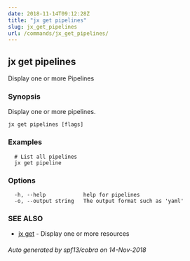 ```yaml
---
date: 2018-11-14T09:12:28Z
title: "jx get pipelines"
slug: jx_get_pipelines
url: /commands/jx_get_pipelines/
---
```

## jx get pipelines

Display one or more Pipelines

### Synopsis

Display one or more pipelines.

```
jx get pipelines [flags]
```

### Examples

```
  # List all pipelines
  jx get pipeline
```

### Options

```
  -h, --help            help for pipelines
  -o, --output string   The output format such as 'yaml'
```

### SEE ALSO

* [jx get](/commands/jx_get/)	 - Display one or more resources

###### Auto generated by spf13/cobra on 14-Nov-2018
